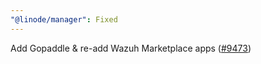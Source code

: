 ```yaml
---
"@linode/manager": Fixed
---
```


Add Gopaddle & re-add Wazuh Marketplace apps ([#9473](https://github.com/linode/manager/pull/9473))
